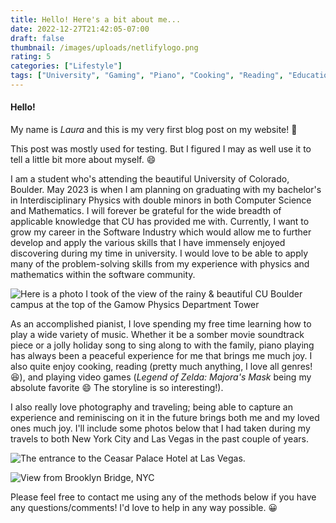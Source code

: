 ```yaml
---
title: Hello! Here's a bit about me...
date: 2022-12-27T21:42:05-07:00
draft: false
thumbnail: /images/uploads/netlifylogo.png
rating: 5
categories: ["Lifestyle"]
tags: ["University", "Gaming", "Piano", "Cooking", "Reading", "Education", "Photography"]
---
```

#### Hello!

My name is *Laura* and this is my very first blog post on my website! :tada: 

T﻿his post was mostly used for testing. But I figured I may as well use it to tell a little bit more about myself. :smile:

I﻿ am a student who's attending the beautiful University of Colorado, Boulder. May 2023 is when I am planning on graduating with my bachelor's in Interdisciplinary Physics with double minors in both Computer Science and Mathematics. I will forever be grateful for the wide breadth of applicable knowledge that CU has provided me with. Currently, I want to grow my career in the Software Industry which would allow me to further develop and apply the various skills that I have immensely enjoyed discovering during my time in university. I would love to be able to apply many of the problem-solving skills from my experience with physics and mathematics within the software community.

![Here is a photo I took of the view of the rainy & beautiful CU Boulder campus at the top of the Gamow Physics Department Tower](/images/uploads/img_7244.jpeg "Here is a photo I took of the view of the rainy & beautiful CU Boulder campus at the top of the Gamow Physics Department Tower")

A﻿s an accomplished pianist, I love spending my free time learning how to play a wide variety of music. Whether it be a somber movie soundtrack piece or a jolly holiday song to sing along to with the family, piano playing has always been a peaceful experience for me that brings me much joy. I also quite enjoy cooking, reading (pretty much anything, I love all genres! :laughing:), and playing video games (*Legend of Zelda: Majora's Mask* being my absolute favorite :smile: The storyline is so interesting!).

I﻿ also really love photography and traveling; being able to capture an experience and reminiscing on it in the future brings both me and my loved ones much joy. I'll include some photos below that I had taken during my travels to both New York City and Las Vegas in the past couple of years. 

![The entrance to the Ceasar Palace Hotel at Las Vegas. ](/images/uploads/img_6685.jpeg "Ceasar Palace Entrance at Las Vegas")

![View from Brooklyn Bridge, NYC](/images/uploads/img_0762.jpeg "View from Brooklyn Bridge, NYC")

P﻿lease feel free to contact me using any of the methods below if you have any questions/comments! I'd love to help in any way possible. :grinning:
